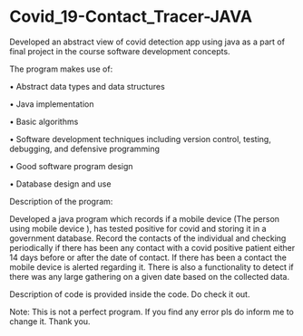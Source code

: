 # Covid_19-Contact_Tracer-JAVA

Developed an abstract view of covid detection app using java as a part of final project in the course software development concepts.  

The program makes use of:

•	Abstract data types and data structures 

•	Java implementation

•	Basic algorithms

•	Software development techniques including version control, testing, debugging, and defensive programming

•	Good software program design

•	Database design and use

Description of the program:

Developed a java program which records if a mobile device (The person using mobile device ), has tested positive for covid and storing it in a government database. Record the contacts of the individual and checking periodically if there has been any contact with a covid positive patient either 14 days before or after the date of contact. If there has been a contact the mobile device is alerted regarding it. There is also a functionality to detect if there was any large gathering on a given date based on the collected data.

Description of code is provided inside the code. Do check it out.


Note: This is not a perfect program. If you find any error pls do inform me to change it. Thank you.

